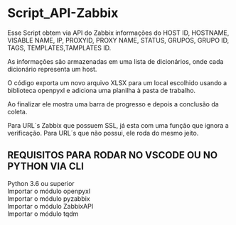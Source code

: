 # Script_API-Zabbix

Esse Script obtem via API do Zabbix informações do HOST ID,	HOSTNAME, VISABLE NAME, IP, PROXYID, PROXY NAME, STATUS, GRUPOS, GRUPO ID, TAGS, TEMPLATES,TAMPLATES ID.

As informações são armazenadas em uma lista de dicionários, onde cada dicionário representa um host.

O código exporta um novo arquivo XLSX para um local escolhido usando a biblioteca openpyxl e adiciona uma planilha à pasta de trabalho. 

Ao finalizar ele mostra uma barra de progresso e depois a conclusão da coleta.

Para URL´s Zabbix que possuem SSL, já esta com uma função que ignora a verificação. Para URL´s que não possui, ele roda do mesmo jeito.

## REQUISITOS PARA RODAR NO VSCODE OU NO PYTHON VIA CLI ##
Python 3.6 ou superior<br>
Importar o módulo openpyxl<br>
Importar o módulo pyzabbix<br>
Importar o módulo ZabbixAPI<br>
Importar o módulo tqdm<br>
